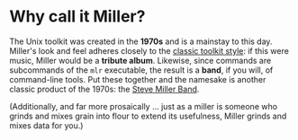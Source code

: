 <!---  PLEASE DO NOT EDIT DIRECTLY. EDIT THE .md.in FILE PLEASE. --->
# Why call it Miller?

The Unix toolkit was created in the **1970s** and is a mainstay to this day.  Miller's look and feel adheres closely to the [classic toolkit style](http://en.wikipedia.org/wiki/Unix_philosophy): if this were music, Miller would be a **tribute album**. Likewise, since commands are subcommands of the ``mlr`` executable, the result is a **band**, if you will, of command-line tools. Put these together and the namesake is another classic product of the 1970s: the [Steve Miller Band](http://en.wikipedia.org/wiki/Steve%5fMiller%5fBand).

(Additionally, and far more prosaically ... just as a miller is someone who grinds and mixes grain into flour to extend its usefulness, Miller grinds and mixes data for you.)

